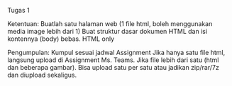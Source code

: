 Tugas 1

Ketentuan:
Buatlah satu halaman web (1 file html, boleh menggunakan media image lebih dari 1)
Buat struktur dasar dokumen HTML dan isi kontennya (body) bebas.
HTML only

Pengumpulan:
Kumpul sesuai jadwal Assignment
Jika hanya satu file html, langsung upload di Assignment Ms. Teams.
Jika file lebih dari satu (html dan beberapa gambar). Bisa upload satu per satu atau jadikan zip/rar/7z dan diupload sekaligus.
